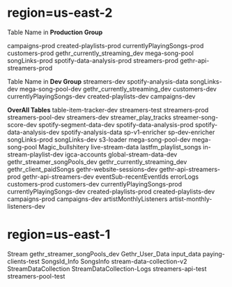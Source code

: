 # region=us-east-2

Table Name in **Production Group**

campaigns-prod
created-playlists-prod
currentlyPlayingSongs-prod
customers-prod
gethr_currently_streaming_dev
mega-song-pool
songLinks-prod
spotify-data-analysis-prod
streamers-prod
gethr-api-streamers-prod


Table Name in **Dev Group**
streamers-dev
spotify-analysis-data
songLinks-dev
mega-song-pool-dev
gethr_currently_streaming_dev
customers-dev
currentlyPlayingSongs-dev
created-playlists-dev
campaigns-dev


**OverAll Tables**
table-item-tracker-dev
streamers-test
streamers-prod
streamers-pool-dev
streamers-dev
streamer_play_tracks
streamer-song-score-dev
spotify-segment-data-dev
spotify-data-analysis-prod
spotify-data-analysis-dev
spotify-analysis-data
sp-v1-enricher
sp-dev-enricher
songLinks-prod
songLinks-dev
s3-loader
mega-song-pool-dev
mega-song-pool
Magic_bullshitery
live-stream-data
lastfm_playlist_songs
in-stream-playlist-dev
igca-accounts
global-stream-data-dev
gethr_streamer_songPools_dev
gethr_currently_streaming_dev
gethr_client_paidSongs
gethr-website-sessions-dev
gethr-api-streamers-prod
gethr-api-streamers-dev
eventSub-recentEventIds
errorLogs
customers-prod
customers-dev
currentlyPlayingSongs-prod
currentlyPlayingSongs-dev
created-playlists-prod
created-playlists-dev
campaigns-prod
campaigns-dev
artistMonthlyListeners
artist-monthly-listeners-dev




# region=us-east-1
Stream
gethr_streamer_songPools_dev
Gethr_User_Data
input_data
paying-clients-test
SongsId_Info
SongsInfo
stream-data-collection-v2
StreamDataCollection
StreamDataCollection-Logs
streamers-api-test
streamers-pool-test
